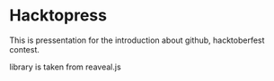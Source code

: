 # Hacktopress
This is pressentation for the introduction about github, hacktoberfest contest.

library is taken from reaveal.js

